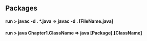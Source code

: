 ## Packages

#### run > javac -d . *.java => javac -d . [FileName.java]

#### run > java Chapter1.ClassName => java [Package].[ClassName]

